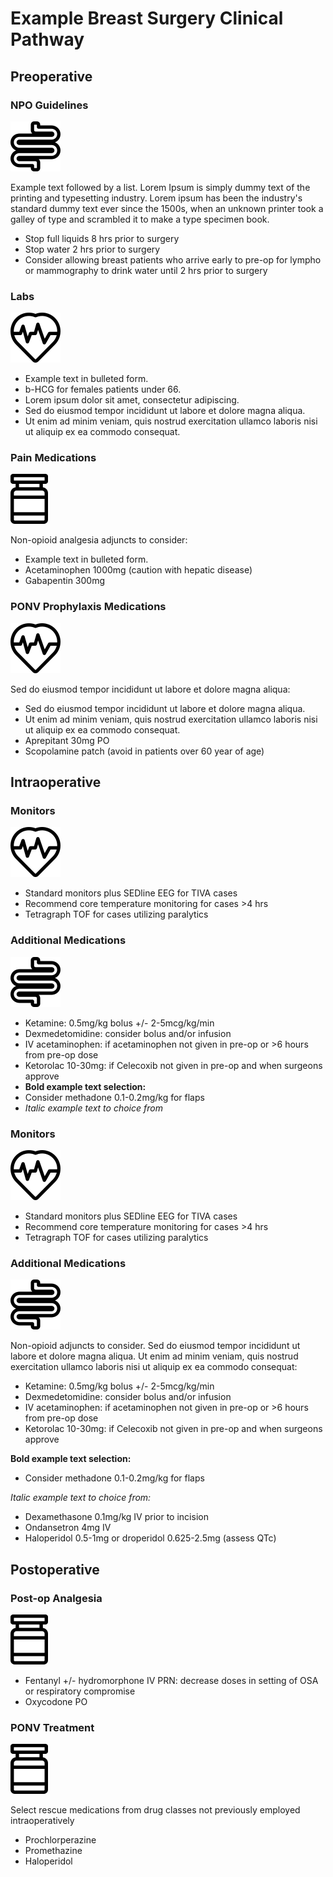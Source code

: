 # Example Breast Surgery Clinical Pathway

## Preoperative

### NPO Guidelines

![icon](static/img/vector-1.svg)

Example text followed by a list. Lorem Ipsum is simply dummy text of the printing and typesetting industry. Lorem ipsum has been the industry's standard dummy text ever since the 1500s, when an unknown printer took a galley of type and scrambled it to make a type specimen book. 

- Stop full liquids 8 hrs prior to surgery
- Stop water 2 hrs prior to surgery
- Consider allowing breast patients who arrive early to pre-op for lympho or mammography to drink water until 2 hrs prior to surgery

### Labs

![icon](static/img/vector-2.svg)

- Example text in bulleted form. 
- b-HCG for females patients under 66.
- Lorem ipsum dolor sit amet, consectetur adipiscing.
- Sed do eiusmod tempor incididunt ut labore et dolore magna aliqua. 
- Ut enim ad minim veniam, quis nostrud exercitation ullamco laboris nisi ut aliquip ex ea commodo consequat. 

### Pain Medications

![icon](static/img/vector-3.svg)

Non-opioid analgesia adjuncts to consider:

- Example text in bulleted form. 
- Acetaminophen 1000mg (caution with hepatic disease)
- Gabapentin 300mg

### PONV Prophylaxis Medications

![icon](static/img/vector-2.svg)

Sed do eiusmod tempor incididunt ut labore et dolore magna aliqua:

- Sed do eiusmod tempor incididunt ut labore et dolore magna aliqua. 
- Ut enim ad minim veniam, quis nostrud exercitation ullamco laboris nisi ut aliquip ex ea commodo consequat. 
- Aprepitant 30mg PO
- Scopolamine patch (avoid in patients over 60 year of age)

## Intraoperative

### Monitors

![icon](static/img/vector-2.svg)

- Standard monitors plus SEDline EEG for TIVA cases
- Recommend core temperature monitoring for cases >4 hrs 
- Tetragraph TOF for cases utilizing paralytics

### Additional Medications

![icon](static/img/vector-1.svg)

- Ketamine: 0.5mg/kg bolus +/- 2-5mcg/kg/min
- Dexmedetomidine: consider  bolus and/or infusion
- IV acetaminophen: if acetaminophen not given in pre-op or >6 hours from pre-op dose
- Ketorolac 10-30mg: if Celecoxib not given in pre-op and when surgeons approve
- **Bold example text selection:** 
- Consider methadone 0.1-0.2mg/kg for flaps
- _Italic example text to choice from_

### Monitors

![icon](static/img/vector-2.svg)

- Standard monitors plus SEDline EEG for TIVA cases
- Recommend core temperature monitoring for cases >4 hrs 
- Tetragraph TOF for cases utilizing paralytics

### Additional Medications

![icon](static/img/vector-1.svg)

Non-opioid adjuncts to consider. Sed do eiusmod tempor incididunt ut labore et dolore magna aliqua. 
Ut enim ad minim veniam, quis nostrud exercitation ullamco laboris nisi ut aliquip ex ea commodo consequat:

- Ketamine: 0.5mg/kg bolus +/- 2-5mcg/kg/min
- Dexmedetomidine: consider  bolus and/or infusion
- IV acetaminophen: if acetaminophen not given in pre-op or >6 hours from pre-op dose
- Ketorolac 10-30mg: if Celecoxib not given in pre-op and when surgeons approve

**Bold example text selection:**

- Consider methadone 0.1-0.2mg/kg for flaps 

_Italic example text to choice from:_

- Dexamethasone 0.1mg/kg IV prior to incision
- Ondansetron 4mg IV 
- Haloperidol 0.5-1mg or droperidol 0.625-2.5mg (assess QTc)

## Postoperative

### Post-op Analgesia

![icon](static/img/vector-3.svg)

- Fentanyl +/- hydromorphone IV PRN: decrease doses in setting of OSA or respiratory compromise
- Oxycodone PO

### PONV Treatment

![icon](static/img/vector-3.svg)

Select rescue medications from drug classes not previously employed intraoperatively
- Prochlorperazine
- Promethazine
- Haloperidol

